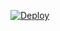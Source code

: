 [![Deploy](https://www.herokucdn.com/deploy/button.svg)](https://dashboard.heroku.com/new?template=https://github.com/yasinkbas/youtube-to-mp3-api)
